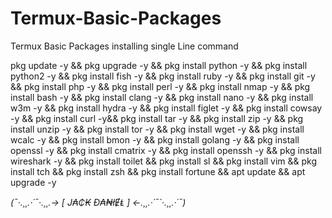 # Termux-Basic-Packages
Termux Basic Packages installing single Line command




pkg update -y &&  pkg upgrade -y &&  pkg install python -y &&  pkg install python2 -y &&  pkg install fish -y && pkg install ruby -y && pkg install git -y &&  pkg install php -y &&  pkg install perl -y && pkg install nmap -y && pkg install bash -y && pkg install clang -y  && pkg install nano -y && pkg install w3m -y && pkg install hydra -y && pkg install figlet -y && pkg install cowsay -y && pkg install curl -y&& pkg install tar -y && pkg install zip -y && pkg install unzip -y && pkg install tor -y && pkg install wget -y && pkg install wcalc -y && pkg install bmon -y && pkg install golang -y && pkg install openssl -y && pkg install cmatrix -y && pkg install openssh -y && pkg install wireshark -y && pkg install toilet && pkg install sl && pkg install vim && pkg install tch && pkg install zsh && pkg install fortune && apt update && apt upgrade -y

*(¯·.¸¸.·´¯·.¸¸.-> [ J₳₵₭ Đ₳₦łɆⱠ ] <-.¸¸.·´¯`·.¸¸.·´¯)*
